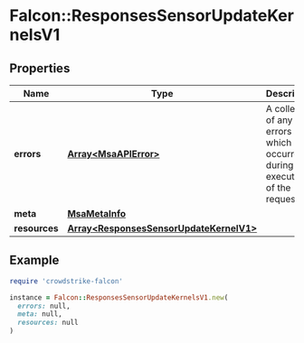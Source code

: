 # Falcon::ResponsesSensorUpdateKernelsV1

## Properties

| Name | Type | Description | Notes |
| ---- | ---- | ----------- | ----- |
| **errors** | [**Array&lt;MsaAPIError&gt;**](MsaAPIError.md) | A collection of any errors which occurred during execution of the request |  |
| **meta** | [**MsaMetaInfo**](MsaMetaInfo.md) |  |  |
| **resources** | [**Array&lt;ResponsesSensorUpdateKernelV1&gt;**](ResponsesSensorUpdateKernelV1.md) |  |  |

## Example

```ruby
require 'crowdstrike-falcon'

instance = Falcon::ResponsesSensorUpdateKernelsV1.new(
  errors: null,
  meta: null,
  resources: null
)
```

